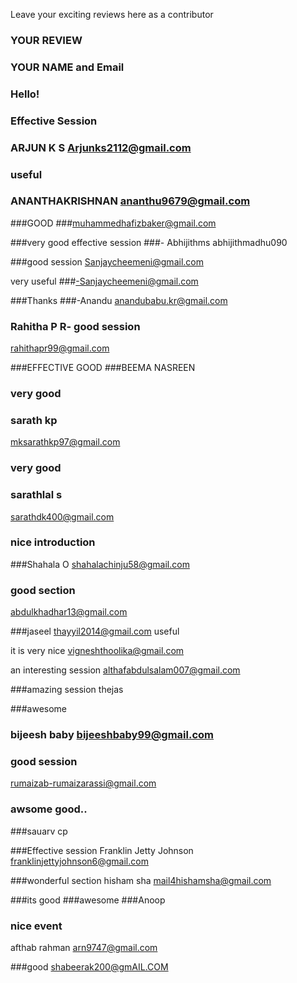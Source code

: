 Leave your exciting reviews here as a contributor

 
### YOUR REVIEW
### YOUR NAME and Email

### Hello!


### Effective Session
### ARJUN K S Arjunks2112@gmail.com

### useful 
### ANANTHAKRISHNAN ananthu9679@gmail.com

###GOOD 
###muhammedhafizbaker@gmail.com

###very good effective session
###- Abhijithms abhijithmadhu090

###good session 
Sanjaycheemeni@gmail.com

very useful
###-Sanjaycheemeni@gmail.com

###Thanks
###-Anandu anandubabu.kr@gmail.com

### Rahitha P R- good session 
rahithapr99@gmail.com

###EFFECTIVE GOOD
###BEEMA NASREEN

### very good
### sarath kp
mksarathkp97@gmail.com

### very good
### sarathlal s
sarathdk400@gmail.com

### nice introduction
###Shahala O
shahalachinju58@gmail.com


### good section
abdulkhadhar13@gmail.com

###jaseel
thayyil2014@gmail.com
useful

it is very nice
vigneshthoolika@gmail.com

an interesting session
althafabdulsalam007@gmail.com

###amazing  session
thejas

###awesome
### bijeesh baby bijeeshbaby99@gmail.com

### good session
rumaizab-rumaizarassi@gmail.com



### awsome good..
###sauarv cp

###Effective session 
Franklin Jetty Johnson
franklinjettyjohnson6@gmail.com

###wonderful section
hisham sha
mail4hishamsha@gmail.com

###its good
###awesome
###Anoop 


### nice event
afthab rahman
arn9747@gmail.com

###good 
shabeerak200@gmAIL.COM
